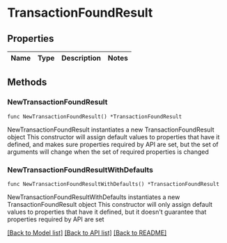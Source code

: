 # TransactionFoundResult

## Properties

Name | Type | Description | Notes
------------ | ------------- | ------------- | -------------

## Methods

### NewTransactionFoundResult

`func NewTransactionFoundResult() *TransactionFoundResult`

NewTransactionFoundResult instantiates a new TransactionFoundResult object
This constructor will assign default values to properties that have it defined,
and makes sure properties required by API are set, but the set of arguments
will change when the set of required properties is changed

### NewTransactionFoundResultWithDefaults

`func NewTransactionFoundResultWithDefaults() *TransactionFoundResult`

NewTransactionFoundResultWithDefaults instantiates a new TransactionFoundResult object
This constructor will only assign default values to properties that have it defined,
but it doesn't guarantee that properties required by API are set


[[Back to Model list]](../README.md#documentation-for-models) [[Back to API list]](../README.md#documentation-for-api-endpoints) [[Back to README]](../README.md)


